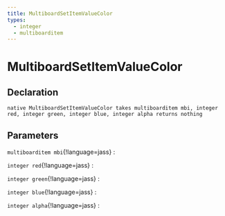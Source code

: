```yaml
---
title: MultiboardSetItemValueColor
types:
  - integer
  - multiboarditem
---
```


# MultiboardSetItemValueColor

## Declaration

```jass
native MultiboardSetItemValueColor takes multiboarditem mbi, integer red, integer green, integer blue, integer alpha returns nothing
```

## Parameters
`multiboarditem mbi`{!language=jass}
: 

`integer red`{!language=jass}
: 

`integer green`{!language=jass}
: 

`integer blue`{!language=jass}
: 

`integer alpha`{!language=jass}
: 
